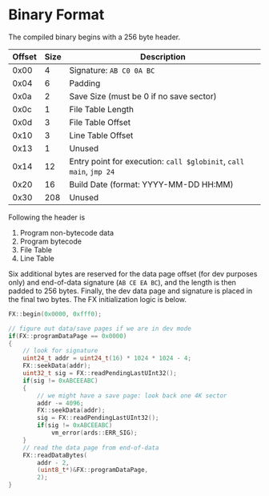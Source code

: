 # Binary Format

The compiled binary begins with a 256 byte header.

| Offset | Size | Description |
|---|---|---|
| 0x00 | 4 | Signature: `AB C0 0A BC` |
| 0x04 | 6 | Padding |
| 0x0a | 2 | Save Size (must be 0 if no save sector) |
| 0x0c | 1 | File Table Length |
| 0x0d | 3 | File Table Offset |
| 0x10 | 3 | Line Table Offset |
| 0x13 | 1 | Unused |
| 0x14 | 12 | Entry point for execution: `call $globinit`, `call main`, `jmp 24` |
| 0x20 | 16 | Build Date (format: YYYY-MM-DD HH:MM) |
| 0x30 | 208 | Unused |

Following the header is

1. Program non-bytecode data
2. Program bytecode
3. File Table
4. Line Table

Six additional bytes are reserved for the data page offset (for dev purposes only) and end-of-data signature (`AB CE EA BC`), and the length is then padded to 256 bytes. Finally, the dev data page and signature is placed in the final two bytes. The FX initialization logic is below.

```cpp
FX::begin(0x0000, 0xfff0);

// figure out data/save pages if we are in dev mode
if(FX::programDataPage == 0x0000)
{
    // look for signature
    uint24_t addr = uint24_t(16) * 1024 * 1024 - 4;
    FX::seekData(addr);
    uint32_t sig = FX::readPendingLastUInt32();
    if(sig != 0xABCEEABC)
    {
        // we might have a save page: look back one 4K sector
        addr -= 4096;
        FX::seekData(addr);
        sig = FX::readPendingLastUInt32();
        if(sig != 0xABCEEABC)
            vm_error(ards::ERR_SIG);
    }
    // read the data page from end-of-data
    FX::readDataBytes(
        addr - 2,
        (uint8_t*)&FX::programDataPage,
        2);
}
```